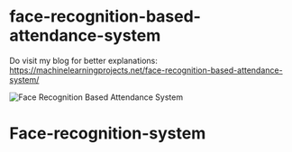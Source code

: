 # face-recognition-based-attendance-system  

Do visit my blog for better explanations: https://machinelearningprojects.net/face-recognition-based-attendance-system/

![Face Recognition Based Attendance System](ss.png)
# Face-recognition-system
